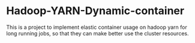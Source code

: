 Hadoop-YARN-Dynamic-container
=============================

This is a project to implement elastic container usage on hadoop yarn for long running jobs, so that they can make better use the cluster resources.

